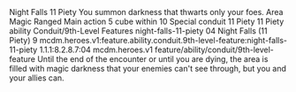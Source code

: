 <ability>
  <name>Night Falls</name>
  <cost>11 Piety</cost>
  <flavor>You summon darkness that thwarts only your foes.</flavor>
  <keywords>
    <keyword>Area</keyword>
    <keyword>Magic</keyword>
    <keyword>Ranged</keyword>
  </keywords>
  <type>Main action</type>
  <distance>5 cube within 10</distance>
  <target>Special</target>
  <metadata>
    <class>conduit</class>
    <cost>11 Piety</cost>
    <cost_amount>11</cost_amount>
    <cost_resource>Piety</cost_resource>
    <feature_type>ability</feature_type>
    <file_dpath>Conduit/9th-Level Features</file_dpath>
    <item_id>night-falls-11-piety</item_id>
    <item_index>04</item_index>
    <item_name>Night Falls (11 Piety)</item_name>
    <level>9</level>
    <scc>mcdm.heroes.v1:feature.ability.conduit.9th-level-feature:night-falls-11-piety</scc>
    <scdc>1.1.1:8.2.8.7:04</scdc>
    <source>mcdm.heroes.v1</source>
    <type>feature/ability/conduit/9th-level-feature</type>
  </metadata>
  <effects>
    <effect type="mundane">Until the end of the encounter or until you are dying, the area is filled with magic darkness that your enemies can&apos;t see through, but you and your allies can.</effect>
  </effects>
</ability>

